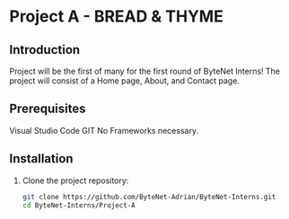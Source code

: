 # Project A - BREAD & THYME

## Introduction

Project will be the first of many for the first round of ByteNet Interns! The project will consist of a Home page, About, and Contact page.

## Prerequisites

Visual Studio Code
GIT
No Frameworks necessary.

## Installation

1. Clone the project repository:

   ```bash
   git clone https://github.com/ByteNet-Adrian/ByteNet-Interns.git
   cd ByteNet-Interns/Project-A

